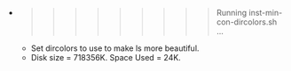 * >>>>>>>>> Running inst-min-con-dircolors.sh ...
  * Set dircolors to use  to make ls more beautiful.
  * Disk size = 718356K. Space Used = 24K.
